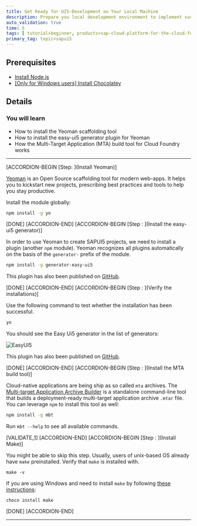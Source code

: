 ```yaml
---
title: Get Ready for UI5-Development on Your Local Machine
description: Prepare you local development environment to implement successful SAPUI5 projects.
auto_validation: true
time: 5
tags: [ tutorial>beginner, products>sap-cloud-platform-for-the-cloud-foundry-environment, tutorial>free-tier]
primary_tag: topic>sapui5
---
```


## Prerequisites
 - [Install Node.js](https://nodejs.org/en/download/)
 - [[Only for Windows users] Install Chocolatey](https://chocolatey.org/)

## Details
### You will learn
  - How to install the Yeoman scaffolding tool
  - How to install the easy-ui5 generator plugin for Yeoman
  - How the Multi-Target Application (MTA) build tool for Cloud Foundry works


---

[ACCORDION-BEGIN [Step: ](Install Yeoman)]

[Yeoman](http://yeoman.io) is an Open Source scaffolding tool for modern web-apps. It helps you to kickstart new projects, prescribing best practices and tools to help you stay productive.

Install the module globally:
```Bash
npm install -g yo
```

[DONE]
[ACCORDION-END]
[ACCORDION-BEGIN [Step : ](Install the easy-ui5 generator)]

In order to use Yeoman to create SAPUI5 projects, we need to install a plugin (another `npm` module). Yeoman recognizes all plugins automatically on the basis of the `generator-` prefix of the module.

```Bash
npm install -g generator-easy-ui5
```

This plugin has also been published on [GitHub](https://github.com/SAP/generator-easy-ui5).


[DONE]
[ACCORDION-END]
[ACCORDION-BEGIN [Step : ](Verify the installations)]

Use the following command to test whether the installation has been successful.

```Bash
yo
```

You should see the Easy Ui5 generator in the list of generators:

![EasyUI5](./verify.png)


This plugin has also been published on [GitHub](https://github.com/SAP/generator-easy-ui5).


[DONE]
[ACCORDION-END]
[ACCORDION-BEGIN [Step : ](Install the MTA build tool)]

Cloud-native applications are being ship as so called `mta` archives. The [Multi-target Application Archive Builder](https://github.com/SAP/cloud-mta-build-tool) is a standalone command-line tool that builds a deployment-ready multi-target application archive `.mtar` file. You can leverage `npm` to install this tool as well:

```Bash
npm install -g mbt
```

Run `mbt --help` to see all available commands.


[VALIDATE_1]
[ACCORDION-END]
[ACCORDION-BEGIN [Step : ](Install Make)]

You might be able to skip this step. Usually, users of unix-based OS already have `make` preinstalled. Verify that `make` is installed with.
```
make -v
```

If you are using Windows and need to install `make` by following [these instructions](https://chocolatey.org/packages/make):
```
choco install make
```

[DONE]
[ACCORDION-END]

---
